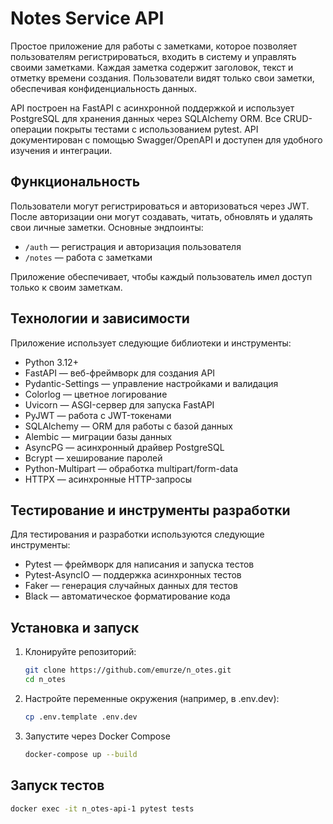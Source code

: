 # Notes Service API

Простое приложение для работы с заметками, которое позволяет пользователям регистрироваться, входить в систему и управлять своими заметками. Каждая заметка содержит заголовок, текст и отметку времени создания. Пользователи видят только свои заметки, обеспечивая конфиденциальность данных.

API построен на FastAPI с асинхронной поддержкой и использует PostgreSQL для хранения данных через SQLAlchemy ORM. Все CRUD-операции покрыты тестами с использованием pytest. API документирован с помощью Swagger/OpenAPI и доступен для удобного изучения и интеграции.

## Функциональность

Пользователи могут регистрироваться и авторизоваться через JWT. После авторизации они могут создавать, читать, обновлять и удалять свои личные заметки. Основные эндпоинты:

- `/auth` — регистрация и авторизация пользователя  
- `/notes` — работа с заметками  

Приложение обеспечивает, чтобы каждый пользователь имел доступ только к своим заметкам.

## Технологии и зависимости

Приложение использует следующие библиотеки и инструменты:

- Python 3.12+
- FastAPI — веб-фреймворк для создания API
- Pydantic-Settings — управление настройками и валидация
- Colorlog — цветное логирование
- Uvicorn — ASGI-сервер для запуска FastAPI
- PyJWT — работа с JWT-токенами
- SQLAlchemy — ORM для работы с базой данных
- Alembic — миграции базы данных
- AsyncPG — асинхронный драйвер PostgreSQL
- Bcrypt — хеширование паролей
- Python-Multipart — обработка multipart/form-data
- HTTPX — асинхронные HTTP-запросы

## Тестирование и инструменты разработки

Для тестирования и разработки используются следующие инструменты:

- Pytest — фреймворк для написания и запуска тестов
- Pytest-AsyncIO — поддержка асинхронных тестов
- Faker — генерация случайных данных для тестов
- Black — автоматическое форматирование кода

## Установка и запуск

1. Клонируйте репозиторий:  
    ```bash
    git clone https://github.com/emurze/n_otes.git
    cd n_otes
    ```

2. Настройте переменные окружения (например, в .env.dev):
    ```bash
    cp .env.template .env.dev
    ```

3. Запустите через Docker Compose
    ```bash
   docker-compose up --build
   ```

## Запуск тестов

```bash
docker exec -it n_otes-api-1 pytest tests
```